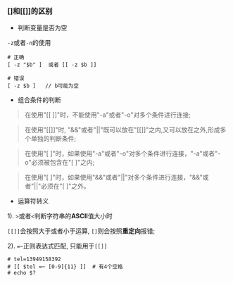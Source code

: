 ### []和[[]]的区别
- 判断变量是否为空

`-z`或者`-n`的使用
```shell script
# 正确
[ -z "$b" ]  或者 [[ -z $b ]]

# 错误
[ -z $b ]   // b可能为空
```

- 组合条件的判断
> 在使用"[[  ]]"时，不能使用"-a"或者"-o"对多个条件进行连接;

> 在使用"[[]]"时, "&&"或者"||"既可以放在"[[]]"之内,又可以放在之外,形成多个单独的判断条件;

>在使用"[  ]"时，如果使用"-a"或者"-o"对多个条件进行连接，"-a"或者"-o"必须被包含在"[ ]"之内;

>在使用"[  ]"时，如果使用"&&"或者"||"对多个条件进行连接，"&&"或者"||"必须在"[ ]"之外。


- 运算符转义

1). `>`或者`<`判断字符串的**ASCII**值大小时

`[[]]`会按照大于或者小于运算, `[]`则会按照**重定向**报错;

2). `=~`正则表达式匹配, 只能用于`[[]]`
```shell script
# tel=13949158392
# [[ $tel =~ [0-9]{11} ]]  # 有4个空格
# echo $?
```